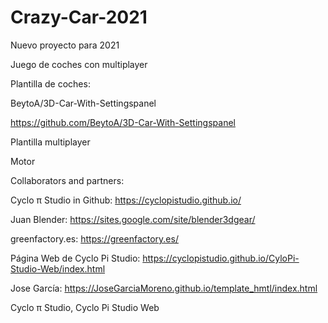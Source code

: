 # Crazy-Car-2021
Nuevo proyecto para 2021

Juego de coches con multiplayer


Plantilla de coches:

BeytoA/3D-Car-With-Settingspanel

https://github.com/BeytoA/3D-Car-With-Settingspanel


Plantilla multiplayer

Motor 


Collaborators and partners:

Cyclo π Studio in Github: https://cyclopistudio.github.io/

Juan Blender: https://sites.google.com/site/blender3dgear/

greenfactory.es: https://greenfactory.es/

Página Web de Cyclo Pi Studio: https://cyclopistudio.github.io/CyloPi-Studio-Web/index.html

Jose García: https://JoseGarciaMoreno.github.io/template_hmtl/index.html

Cyclo π Studio, Cyclo Pi Studio Web
